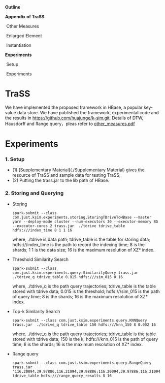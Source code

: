 



**Outline**

**Appendix of TraSS**

​	Other Measures

​	Enlarged Element

​	Instantiation

**Experiments**

​	Setup

​	Experiments

# TraSS

We have implemented the proposed framework in HBase, a popular key-value data store. We have published the framework, experimental code and the results in https://github.com/huajunge/k-sim.git. Details of DTW, Hausdorff and Range query，pleas refer to [other_measures.pdf](./other_measures.pdf)

# Experiments

### 1. Setup

- (1) [Supplementary Material](./Supplementary Material) gives  the resource of TraSS and sample data for testing TraSS;
- (2) Putting the trass.jar to the lib path of HBase.

### 2. Storing and Querying

- Storing

  ```
  spark-submit --class com.just.ksim.experiments.storing.StoringTDriveToHBase --master yarn --deploy-mode cluster --num-executors 30 --executor-memory 8G --executor-cores 2 trass.jar  ./tdrive tdrive_table hdfs:///index_time 8 1 1 16
  ```

  where,  ./tdrive is data path; tdrive_table is the table for storing data; hdfs:///index_time is the path to record the indexing time; 8 is the shards; 1  1 is the data size; 16 is the maximum resolution of XZ* index.

- Threshold Similarity Search

  ```
  spark-submit --class com.just.ksim.experiments.query.SimilarityQuery trass.jar  ./tdrive_q tdrive_table 0.015 hdfs:///sim_015 8 16
  ```

  where,  ./tdrive_q is the path query trajectories; tdrive_table is the table stored with tdrive data; 0.015 is the threshold; hdfs:///sim_015 is the path of query time; 8 is the shards; 16 is the maximum resolution of XZ* index.

- Top-k Similarity Search

  ```
  spark-submit --class com.just.ksim.experiments.query.KNNQuery trass.jar  ./tdrive_q tdrive_table 150 hdfs:///knn_150 8 0.002 16
  ```

  where,  ./tdrive_q is the path query trajectories; tdrive_table is the table stored with tdrive data; 150 is the k; hdfs:///knn_015 is the path of query time; 8 is the shards; 16 is the maximum resolution of XZ* index. 

- Range query

  ```
  spark-submit --class com.just.ksim.experiments.query.RangeQuery trass.jar '116.20094,39.97886,116.21094,39.98886;116.20094,39.97886,116.21094,39.98886' tdrive_table hdfs:///range_query_results 8 16
  ```

  

